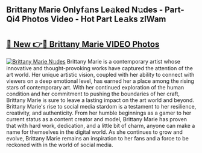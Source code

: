 ## Brittany Marie Onlyf𝚊ns Le𝚊ked N𝚞des - Part-Qi4 Photos Video - Hot Part Le𝚊ks zlWam

# <h2><a href="http://ab32095.deff.icu/?id=Brittany+Marie">🔗 New 👉🔴 Brittany Marie VIDEO Photos</a></h2>

[![Brittany Marie N𝚞des](https://i.imgur.com/rIISA9y.gif)](http://ab32095.deff.icu/?id=Brittany+Marie)
Brittany Marie is a contemporary artist whose innovative and thought-provoking works have captured the attention of the art world. Her unique artistic vision, coupled with her ability to connect with viewers on a deep emotional level, has earned her a place among the rising stars of contemporary art. With her continued exploration of the human condition and her commitment to pushing the boundaries of her craft, Brittany Marie is sure to leave a lasting impact on the art world and beyond. Brittany Marie's rise to social media stardom is a testament to her resilience, creativity, and authenticity. From her humble beginnings as a gamer to her current status as a content creator and model, Brittany Marie has proven that with hard work, dedication, and a little bit of charm, anyone can make a name for themselves in the digital world. As she continues to grow and evolve, Brittany Marie remains an inspiration to her fans and a force to be reckoned with in the world of social media.
